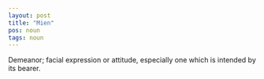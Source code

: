 ```yaml
---
layout: post
title: "Mien"
pos: noun
tags: noun
---
```

Demeanor; facial expression or attitude, especially one which is intended by its bearer.
